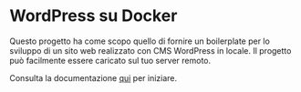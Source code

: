 # WordPress su Docker

Questo progetto ha come scopo quello di fornire un boilerplate per lo sviluppo di un sito web realizzato con CMS WordPress in locale. Il progetto può facilmente essere caricato sul tuo server remoto. 

Consulta la documentazione <a href="/doc/Introduzione.md">qui</a> per iniziare. 